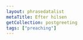 ```yaml
---
layout: phrasedatalist
metaTitle: Efter hilsen
getCollection: postgreeting
tags: ["preaching"]
---
```

